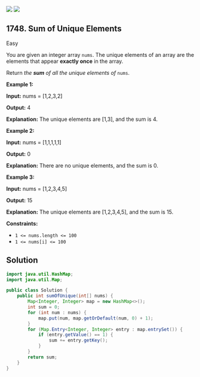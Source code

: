 [![](https://img.shields.io/github/stars/javadev/LeetCode-in-Java?label=Stars&style=flat-square)](https://github.com/javadev/LeetCode-in-Java)
[![](https://img.shields.io/github/forks/javadev/LeetCode-in-Java?label=Fork%20me%20on%20GitHub%20&style=flat-square)](https://github.com/javadev/LeetCode-in-Java/fork)

## 1748\. Sum of Unique Elements

Easy

You are given an integer array `nums`. The unique elements of an array are the elements that appear **exactly once** in the array.

Return _the **sum** of all the unique elements of_ `nums`.

**Example 1:**

**Input:** nums = [1,2,3,2]

**Output:** 4

**Explanation:** The unique elements are [1,3], and the sum is 4.

**Example 2:**

**Input:** nums = [1,1,1,1,1]

**Output:** 0

**Explanation:** There are no unique elements, and the sum is 0.

**Example 3:**

**Input:** nums = [1,2,3,4,5]

**Output:** 15

**Explanation:** The unique elements are [1,2,3,4,5], and the sum is 15.

**Constraints:**

*   `1 <= nums.length <= 100`
*   `1 <= nums[i] <= 100`

## Solution

```java
import java.util.HashMap;
import java.util.Map;

public class Solution {
    public int sumOfUnique(int[] nums) {
        Map<Integer, Integer> map = new HashMap<>();
        int sum = 0;
        for (int num : nums) {
            map.put(num, map.getOrDefault(num, 0) + 1);
        }
        for (Map.Entry<Integer, Integer> entry : map.entrySet()) {
            if (entry.getValue() == 1) {
                sum += entry.getKey();
            }
        }
        return sum;
    }
}
```